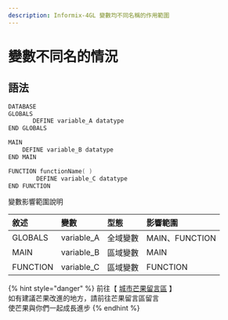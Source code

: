 ```yaml
---
description: Informix-4GL 變數均不同名稱的作用範圍
---
```


# 變數不同名的情況

## 語法

```objectivec
DATABASE
GLOBALS
       DEFINE variable_A datatype
END GLOBALS

MAIN
    DEFINE variable_B datatype
END MAIN

FUNCTION functionName( )
        DEFINE variable_C datatype
END FUNCTION
```

變數影響範圍說明

| 敘述 | 變數 | 型態 | 影響範圍 |
| :--- | :--- | :--- | :--- |
| GLOBALS | variable\_A | 全域變數 | MAIN、FUNCTION |
| MAIN | variable\_B | 區域變數 | MAIN |
| FUNCTION | variable\_C | 區域變數 | FUNCTION |

{% hint style="danger" %}
前往【 [城市芒果留言區](https://give0714.pixnet.net/blog/post/45997210-informix-4gl-%e8%ae%8a%e6%95%b8%e7%af%84%e5%9c%8d) 】  
如有建議芒果改進的地方，請前往芒果留言區留言  
使芒果與你們一起成長進步
{% endhint %}

